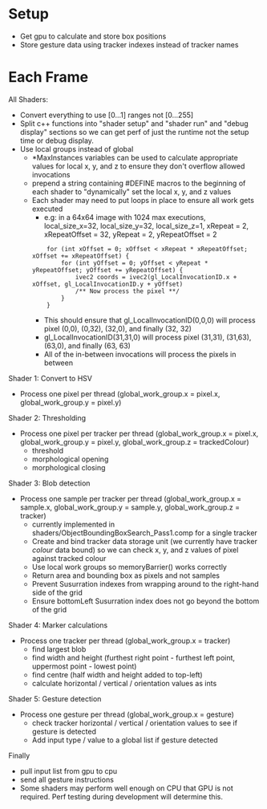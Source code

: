 # Setup
- Get gpu to calculate and store box positions
- Store gesture data using tracker indexes instead of tracker names

# Each Frame
All Shaders:
- Convert everything to use [0...1] ranges not [0...255]
- Split c++ functions into "shader setup" and "shader run" and "debug display" sections so we can get perf of just the runtime not the setup time or debug display.
- Use local groups instead of global
    - *MaxInstances variables can be used to calculate appropriate values for local x, y, and z to ensure they don't overflow allowed invocations
    - prepend a string containing #DEFINE macros to the beginning of each shader to "dynamically" set the local x, y, and z values
    - Each shader may need to put loops in place to ensure all work gets executed
        - e.g: in a 64x64 image with 1024 max executions, local_size_x=32, local_size_y=32, local_size_z=1, xRepeat = 2, xRepeatOffset = 32, yRepeat = 2, yRepeatOffset = 2
        ```
            for (int xOffset = 0; xOffset < xRepeat * xRepeatOffset; xOffset += xRepeatOffset) {
                for (int yOffset = 0; yOffset < yRepeat * yRepeatOffset; yOffset += yRepeatOffset) {
                    ivec2 coords = ivec2(gl_LocalInvocationID.x + xOffset, gl_LocalInvocationID.y + yOffset)
                    /** Now process the pixel **/
                }
            }
        ```
        - This should ensure that gl_LocalInvocationID(0,0,0) will process pixel (0,0), (0,32), (32,0), and finally (32, 32)
        - gl_LocalInvocationID(31,31,0) will process pixel (31,31), (31,63), (63,0), and finally (63, 63)
        - All of the in-between invocations will process the pixels in between

Shader 1: Convert to HSV
- Process one pixel per thread (global_work_group.x = pixel.x, global_work_group.y = pixel.y)

Shader 2: Thresholding
- Process one pixel per tracker per thread (global_work_group.x = pixel.x, global_work_group.y = pixel.y, global_work_group.z = trackedColour)
    - threshold
    - morphological opening
    - morphological closing

Shader 3: Blob detection
- Process one sample per tracker per thread (global_work_group.x = sample.x, global_work_group.y = sample.y, global_work_group.z = tracker)
    - currently implemented in shaders/ObjectBoundingBoxSearch_Pass1.comp for a single tracker
    - Create and bind tracker data storage unit (we currently have tracker *colour* data bound) so we can check x, y, and z values of pixel against tracked colour
    - Use local work groups so memoryBarrier() works correctly
    - Return area and bounding box as pixels and not samples
    - Prevent Susurration indexes from wrapping around to the right-hand side of the grid
    - Ensure bottomLeft Susurration index does not go beyond the bottom of the grid

Shader 4: Marker calculations
- Process one tracker per thread (global_work_group.x = tracker)
    - find largest blob
    - find width and height (furthest right point - furthest left point, uppermost point - lowest point)
    - find centre (half width and height added to top-left)
    - calculate horizontal / vertical / orientation values as ints

Shader 5: Gesture detection
- Process one gesture per thread (global_work_group.x = gesture)
    - check tracker horizontal / vertical / orientation values to see if gesture is detected
    - Add input type / value to a global list if gesture detected

Finally
- pull input list from gpu to cpu
- send all gesture instructions
- Some shaders may perform well enough on CPU that GPU is not required. Perf testing during development will determine this.
